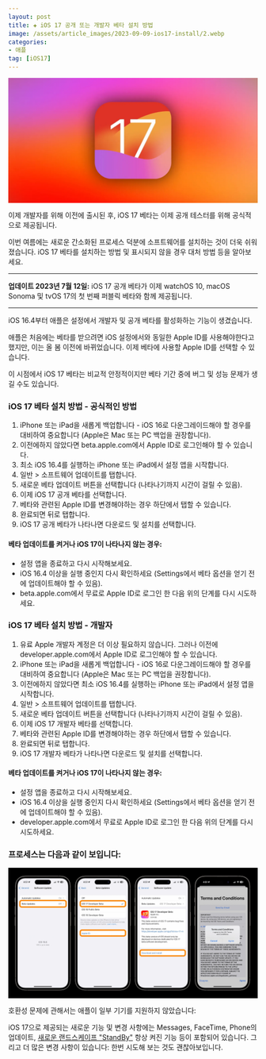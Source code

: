 ```yaml
---
layout: post  
title: ✚ iOS 17 공개 또는 개발자 베타 설치 방법
image: /assets/article_images/2023-09-09-ios17-install/2.webp
categories:
- 애플
tag: [iOS17]
---
```


<div class="markdown-image">
<img src="/assets/article_images/2023-09-09-ios17-install/1.webp" alt="" align="middle"/> </div>


<p class="drop-korean">
이제 개발자를 위해 이전에 출시된 후, iOS 17 베타는 이제 공개 테스터를 위해 공식적으로 제공됩니다.
</p>

이번 여름에는 새로운 간소화된 프로세스 덕분에 소프트웨어를 설치하는 것이 더욱 쉬워졌습니다. iOS 17 베타를 설치하는 방법 및 표시되지 않을 경우 대처 방법 등을 알아보세요.

---
**업데이트 2023년 7월 12일:** iOS 17 공개 베타가 이제 watchOS 10, macOS Sonoma 및 tvOS 17의 첫 번째 퍼블릭 베타와 함께 제공됩니다.

---

iOS 16.4부터 애플은 설정에서 개발자 및 공개 베타를 활성화하는 기능이 생겼습니다.

애플은 처음에는 베타를 받으려면 iOS 설정에서와 동일한 Apple ID를 사용해야한다고 했지만, 이는 올 봄 이전에 바뀌었습니다. 이제 베타에 사용할 Apple ID를 선택할 수 있습니다.

이 시점에서 iOS 17 베타는 비교적 안정적이지만 베타 기간 중에 버그 및 성능 문제가 생길 수도 있습니다.

### iOS 17 베타 설치 방법 - 공식적인 방법

1. iPhone 또는 iPad을 새롭게 백업합니다 - iOS 16로 다운그레이드해야 할 경우를 대비하여 중요합니다 (Apple은 Mac 또는 PC 백업을 권장합니다).
2. 이전에하지 않았다면 beta.apple.com에서 Apple ID로 로그인해야 할 수 있습니다.
3. 최소 iOS 16.4를 실행하는 iPhone 또는 iPad에서 설정 앱을 시작합니다.
4. 일반 > 소프트웨어 업데이트를 탭합니다.
5. 새로운 베타 업데이트 버튼을 선택합니다 (나타나기까지 시간이 걸릴 수 있음).
6. 이제 iOS 17 공개 베타를 선택합니다.
7. 베타와 관련된 Apple ID를 변경해야하는 경우 하단에서 탭할 수 있습니다.
8. 완료되면 뒤로 탭합니다.
9. iOS 17 공개 베타가 나타나면 다운로드 및 설치를 선택합니다.

#### 베타 업데이트를 켜거나 iOS 17이 나타나지 않는 경우:

* 설정 앱을 종료하고 다시 시작해보세요.
* iOS 16.4 이상을 실행 중인지 다시 확인하세요 (Settings에서 베타 옵션을 얻기 전에 업데이트해야 할 수 있음).
* beta.apple.com에서 무료로 Apple ID로 로그인 한 다음 위의 단계를 다시 시도하세요.

### iOS 17 베타 설치 방법 - 개발자

1. 유료 Apple 개발자 계정은 더 이상 필요하지 않습니다. 그러나 이전에 developer.apple.com에서 Apple ID로 로그인해야 할 수 있습니다.
2. iPhone 또는 iPad을 새롭게 백업합니다 - iOS 16로 다운그레이드해야 할 경우를 대비하여 중요합니다 (Apple은 Mac 또는 PC 백업을 권장합니다).
3. 이전에하지 않았다면 최소 iOS 16.4를 실행하는 iPhone 또는 iPad에서 설정 앱을 시작합니다.
4. 일반 > 소프트웨어 업데이트를 탭합니다.
5. 새로운 베타 업데이트 버튼을 선택합니다 (나타나기까지 시간이 걸릴 수 있음).
6. 이제 iOS 17 개발자 베타를 선택합니다.
7. 베타와 관련된 Apple ID를 변경해야하는 경우 하단에서 탭할 수 있습니다.
8. 완료되면 뒤로 탭합니다.
9. iOS 17 개발자 베타가 나타나면 다운로드 및 설치를 선택합니다.

#### 베타 업데이트를 켜거나 iOS 17이 나타나지 않는 경우:

* 설정 앱을 종료하고 다시 시작해보세요.
* iOS 16.4 이상을 실행 중인지 다시 확인하세요 (Settings에서 베타 옵션을 얻기 전에 업데이트해야 할 수 있음).
 * developer.apple.com에서 무료로 Apple ID로 로그인 한 다음 위의 단계를 다시 시도하세요.

### 프로세스는 다음과 같이 보입니다:

<div class="markdown-image">
<img src="/assets/article_images/2023-09-09-ios17-install/2.webp" alt="" align="middle"/> </div>

호환성 문제에 관해서는 애플이 일부 기기를 지원하지 않았습니다:

iOS 17으로 제공되는 새로운 기능 및 변경 사항에는 Messages, FaceTime, Phone의 업데이트, [새로운 랜드스케이프 "StandBy"](/애플/2023/09/09/stand-by-mode) 항상 켜진 기능 등이 포함되어 있습니다. 그리고 더 많은 변경 사항이 있습니다: 한번 시도해 보는 것도 괜찮아보입니다.